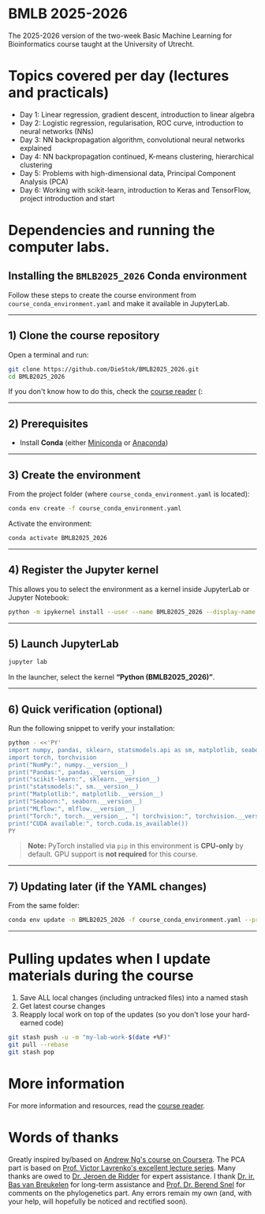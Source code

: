 # BMLB 2025-2026
The 2025-2026 version of the two-week Basic Machine Learning for Bioinformatics course taught at the University of Utrecht.

# Topics covered per day (lectures and practicals)
* Day 1: Linear regression, gradient descent, introduction to linear algebra
* Day 2: Logistic regression, regularisation, ROC curve, introduction to neural networks (NNs)
* Day 3: NN backpropagation algorithm, convolutional neural networks explained
* Day 4: NN backpropagation continued, K-means clustering, hierarchical clustering
* Day 5: Problems with high-dimensional data, Principal Component Analysis (PCA)
* Day 6: Working with scikit-learn, introduction to Keras and TensorFlow, project introduction and start

# Dependencies and running the computer labs.

## Installing the `BMLB2025_2026` Conda environment

Follow these steps to create the course environment from `course_conda_environment.yaml` and make it available in JupyterLab.

---

## 1) Clone the course repository

Open a terminal and run:

```bash
git clone https://github.com/DieStok/BMLB2025_2026.git
cd BMLB2025_2026
```
If you don't know how to do this, check the [course reader](CourseReaderMLBasics2025_2026.pdf) (:

---

## 2) Prerequisites

- Install **Conda** (either [Miniconda](https://docs.conda.io/en/latest/miniconda.html) or [Anaconda](https://www.anaconda.com/products/distribution))

---

## 3) Create the environment

From the project folder (where `course_conda_environment.yaml` is located):

```bash
conda env create -f course_conda_environment.yaml
```

Activate the environment:

```bash
conda activate BMLB2025_2026
```

---

## 4) Register the Jupyter kernel

This allows you to select the environment as a kernel inside JupyterLab or Jupyter Notebook:

```bash
python -m ipykernel install --user --name BMLB2025_2026 --display-name "Python (BMLB2025_2026)"
```

---

## 5) Launch JupyterLab

```bash
jupyter lab
```

In the launcher, select the kernel **“Python (BMLB2025_2026)”**.

---

## 6) Quick verification (optional)

Run the following snippet to verify your installation:

```bash
python - <<'PY'
import numpy, pandas, sklearn, statsmodels.api as sm, matplotlib, seaborn, mlflow
import torch, torchvision
print("NumPy:", numpy.__version__)
print("Pandas:", pandas.__version__)
print("scikit-learn:", sklearn.__version__)
print("statsmodels:", sm.__version__)
print("Matplotlib:", matplotlib.__version__)
print("Seaborn:", seaborn.__version__)
print("MLflow:", mlflow.__version__)
print("Torch:", torch.__version__, "| torchvision:", torchvision.__version__)
print("CUDA available:", torch.cuda.is_available())
PY
```

> **Note:** PyTorch installed via `pip` in this environment is **CPU-only** by default. GPU support is **not required** for this course.

---

## 7) Updating later (if the YAML changes)

From the same folder:

```bash
conda env update -n BMLB2025_2026 -f course_conda_environment.yaml --prune
```

---

# Pulling updates when I update materials during the course

1. Save ALL local changes (including untracked files) into a named stash
2. Get latest course changes
3. Reapply local work on top of the updates (so you don't lose your hard-earned code)

```bash
git stash push -u -m "my-lab-work-$(date +%F)"
git pull --rebase
git stash pop
```

# More information
For more information and resources, read the [course reader](CourseReaderMLBasics2025_2026.pdf).

# Words of thanks
Greatly inspired by/based on [Andrew Ng's course on Coursera](https://www.coursera.org/learn/machine-learning/home/welcome). The PCA part is based on [Prof. Victor Lavrenko's excellent lecture series](https://www.youtube.com/watch?v=IbE0tbjy6JQ&list=PLBv09BD7ez_5_yapAg86Od6JeeypkS4YM). Many thanks are owed to [Dr. Jeroen de Ridder](https://www.umcutrecht.nl/en/research/researchers/de-ridder-jeroen-j) for expert assistance. I thank [Dr. ir. Bas van Breukelen](https://www.uu.nl/staff/BvanBreukelen) for long-term assistance and [Prof. Dr. Berend Snel](https://tbb.bio.uu.nl/snel/group.html) for comments on the phylogenetics part. Any errors remain my own (and, with your help, will hopefully be noticed and rectified soon).

